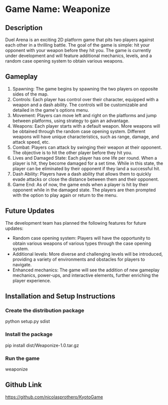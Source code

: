 # Game Name: Weaponize

## Description
Duel Arena is an exciting 2D platform game that pits two players against each other in a thrilling battle. The goal of the game is simple: hit your opponent with your weapon before they hit you. The game is currently under development and will feature additional mechanics, levels, and a random case opening system to obtain various weapons.

## Gameplay
1. Spawning: The game begins by spawning the two players on opposite sides of the map.
2. Controls: Each player has control over their character, equipped with a weapon and a dash ability. The controls will be customizable and detailed in the game's options menu.
3. Movement: Players can move left and right on the platforms and jump between platforms, using strategy to gain an advantage.
4. Weapons: Each player starts with a default weapon. More weapons will be obtained through the random case opening system. Different weapons will have unique characteristics, such as range, damage, and attack speed, etc.
5. Combat: Players can attack by swinging their weapon at their opponent. The objective is to hit the other player before they hit you.
6. Lives and Damaged State: Each player has one life per round. When a player is hit, they become damaged for a set time. While in this state, the player can be eliminated by their opponent if they land a successful hit.
7. Dash Ability: Players have a dash ability that allows them to quickly evade attacks or close the distance between them and their opponent. 
8. Game End: As of now, the game ends when a player is hit by their opponent while in the damaged state. The players are then prompted with the option to play again or return to the menu.

## Future Updates
The development team has planned the following features for future updates:
- Random case opening system: Players will have the opportunity to obtain various weapons of various types through the case opening system.
- Additional levels: More diverse and challenging levels will be introduced, providing a variety of environments and obstacles for players to navigate.
- Enhanced mechanics: The game will see the addition of new gameplay mechanics, power-ups, and interactive elements, further enriching the player experience.

## Installation and Setup Instructions

### Create the distribution package
python setup.py sdist

###  Install the package
pip install dist/Weaponize-1.0.tar.gz

### Run the game
weaponize


## Github Link
https://github.com/nicolasprothero/KyotoGame